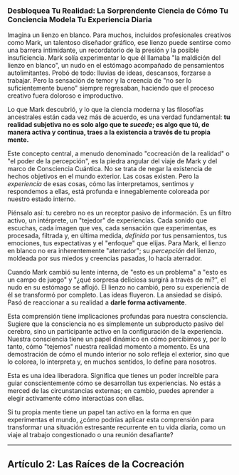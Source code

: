 ### Desbloquea Tu Realidad: La Sorprendente Ciencia de Cómo Tu Conciencia Modela Tu Experiencia Diaria
Imagina un lienzo en blanco. Para muchos, incluidos profesionales creativos como Mark, un talentoso diseñador gráfico, ese lienzo puede sentirse como una barrera intimidante, un recordatorio de la presión y la posible insuficiencia. Mark solía experimentar lo que él llamaba "la maldición del lienzo en blanco", un nudo en el estómago acompañado de pensamientos autolimitantes. Probó de todo: lluvias de ideas, descansos, forzarse a trabajar. Pero la sensación de temor y la creencia de "no ser lo suficientemente bueno" siempre regresaban, haciendo que el proceso creativo fuera doloroso e improductivo.

Lo que Mark descubrió, y lo que la ciencia moderna y las filosofías ancestrales están cada vez más de acuerdo, es una verdad fundamental: **tu realidad subjetiva no es solo algo que te *sucede*; es algo que tú, de manera activa y continua, traes a la existencia a través de tu propia mente.**

Este concepto central, a menudo denominado "cocreación de la realidad" o "el poder de la percepción", es la piedra angular del viaje de Mark y del marco de Consciencia Cuántica. No se trata de negar la existencia de hechos objetivos en el mundo exterior. Las cosas existen. Pero la *experiencia* de esas cosas, cómo las interpretamos, sentimos y respondemos a ellas, está profunda e innegablemente coloreada por nuestro estado interno.

Piénsalo así: tu cerebro no es un receptor pasivo de información. Es un filtro activo, un intérprete, un "tejedor" de experiencias. Cada sonido que escuchas, cada imagen que ves, cada sensación que experimentas, es procesada, filtrada y, en última medida, *definida* por tus pensamientos, tus emociones, tus expectativas y el "enfoque" que elijas. Para Mark, el lienzo en blanco no era inherentemente "aterrador"; su *percepción* del lienzo, moldeada por sus miedos y creencias pasadas, lo hacía aterrador.

Cuando Mark cambió su lente interna, de "esto es un problema" a "esto es un campo de juego" y "¿qué sorpresa deliciosa surgirá a través de mí?", el nudo en su estómago se aflojó. El lienzo no cambió, pero su experiencia de él se transformó por completo. Las ideas fluyeron. La ansiedad se disipó. Pasó de reaccionar a su realidad a **darle forma activamente**.

Esta comprensión tiene implicaciones profundas para nuestra consciencia. Sugiere que la consciencia no es simplemente un subproducto pasivo del cerebro, sino un participante activo en la configuración de la experiencia. Nuestra consciencia tiene un papel dinámico en cómo percibimos y, por lo tanto, cómo "tejemos" nuestra realidad momento a momento. Es una demostración de cómo el mundo interior no solo refleja el exterior, sino que lo colorea, lo interpreta y, en muchos sentidos, lo define para nosotros.

Esta es una idea liberadora. Significa que tienes un poder increíble para guiar conscientemente cómo se desarrollan tus experiencias. No estás a merced de las circunstancias externas; en cambio, puedes aprender a elegir activamente cómo interactúas con ellas.

Si tu propia mente tiene un papel tan activo en la forma en que experimentas el mundo, ¿cómo podrías aplicar esta comprensión para transformar una situación estresante recurrente en tu vida diaria, como un viaje al trabajo congestionado o una reunión desafiante?

---

## Artículo 2: Las Raíces de la Cocreación